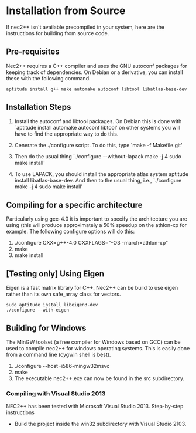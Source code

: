 # Installation from Source

If nec2++ isn't available precompiled in your system, here are the instructions for
building from source code.

## Pre-requisites

Nec2++ requires a C++ compiler and uses the GNU autoconf packages for
keeping track of dependencies. On Debian or a derivative, you can
install these with the following command.

    aptitude install g++ make automake autoconf libtool libatlas-base-dev

## Installation Steps

  1. Install the autoconf and libtool packages.
     On Debian this is done with
    `aptitude install automake autoconf libtool'
     on other systems you will have to find the appropriate way to do this.

  3. Cenerate the ./configure script. To do this, type
    `make -f Makefile.git'

  4. Then do the usual thing
    `./configure --without-lapack
    make -j 4
    sudo make install'

  5. To use LAPACK, you should install the appropriate atlas system
     aptitude install libatlas-base-dev. And then to the usual thing, i.e.,
    `./configure 
    make -j 4
    sudo make install'

## Compiling for a specific architecture

Particularly using gcc-4.0 it is important to specify the architecture you
are using (this will produce approximately a 50% speedup on the athlon-xp
for example. The following configure options will do this:

  1. ./configure CXX=g++-4.0 CXXFLAGS="-O3 -march=athlon-xp"
  2. make
  3. make install

## [Testing only] Using Eigen

Eigen is a fast matrix library for C++. Nec2++ can be build to use eigen rather than its own safe_array class for vectors.

    sudo aptitude install libeigen3-dev
    ./configure --with-eigen

## Building for Windows

The MinGW toolset (a free compiler for Windows based on GCC) can be used to
compile nec2++ for windows operating systems. This is easily done from a
command line (cygwin shell is best).

  1. ./configure --host=i586-mingw32msvc
  2. make
  3. The executable nec2++.exe can now be found in the src subdirectory.

### Compiling with Visual Studio 2013

NEC2++ has been tested with Microsoft Visual Studio 2013.
Step-by-step instructions

* Build the project inside the win32 subdirectory with Visual Studio 2103.


